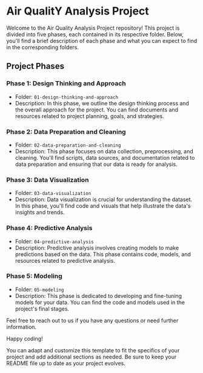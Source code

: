 # Air QualitY Analysis Project

Welcome to the Air Quality Analysis Project repository! This project is divided into five phases, each contained in its respective folder. Below, you'll find a brief description of each phase and what you can expect to find in the corresponding folders.

## Project Phases

### Phase 1: Design Thinking and Approach
- Folder: `01-design-thinking-and-approach`
- Description: In this phase, we outline the design thinking process and the overall approach for the project. You can find documents and resources related to project planning, goals, and strategies.

### Phase 2: Data Preparation and Cleaning
- Folder: `02-data-preparation-and-cleaning`
- Description: This phase focuses on data collection, preprocessing, and cleaning. You'll find scripts, data sources, and documentation related to data preparation and ensuring that our data is ready for analysis.

### Phase 3: Data Visualization
- Folder: `03-data-visualization`
- Description: Data visualization is crucial for understanding the dataset. In this phase, you'll find code and visuals that help illustrate the data's insights and trends.

### Phase 4: Predictive Analysis
- Folder: `04-predictive-analysis`
- Description: Predictive analysis involves creating models to make predictions based on the data. This phase contains code, models, and resources related to predictive analysis.

### Phase 5: Modeling
- Folder: `05-modeling`
- Description: This phase is dedicated to developing and fine-tuning models for your data. You can find the code and models used in the project's final stages.

Feel free to reach out to us if you have any questions or need further information.

Happy coding!

You can adapt and customize this template to fit the specifics of your project and add additional sections as needed. Be sure to keep your README file up to date as your project evolves.
